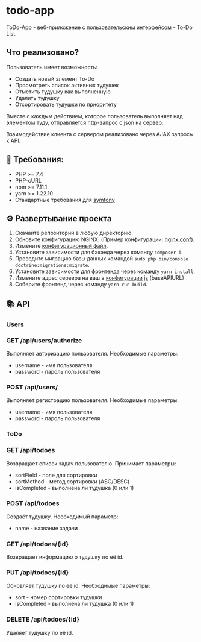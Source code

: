 # todo-app
ToDo-App - веб-приложение с пользовательским интерфейсом - To-Do List.

## Что реализовано?

Пользователь имеет возможность:
* Создать новый элемент To-Do
* Просмотреть список активных тудушек 
* Отметить тудушку как выполненную 
* Удалить тудушку
* Отсортировать тудушки по приоритету

Вместе с каждым действием, которое пользователь выполняет над элементом туду, отправляется http-запрос с json на сервер.

Взаимодействие клиента с сервером реализовано через AJAX запросы к API.

## 🔧 Требования:
* PHP >= 7.4
* PHP-cURL
* npm >= 7.11.1
* yarn >= 1.22.10
* Стандартные требования для [symfony](https://symfony.com/doc/current/setup.html#technical-requirements)

## ⚙️ Развертывание проекта

1. Скачайте репозиторий в любую директорию.
2. Обновите конфигурацию NGINX. (Пример конфигурации: [nginx.conf](nginx.conf)).
3. Измените [конфигурационный файл](.env).
4. Установите зависимости для бэкэнда через команду `composer i`.
5. Проведите миграцию базы данных командой `sudo php bin/console doctrine:migrations:migrate`.
6. Установите зависимости для фронтенда через команду `yarn install`.
7. Измените адрес сервера на ваш в [конфигурации js](assets/index.js) (baseAPIURL)
7. Соберите фронтенд через команду `yarn run build`.

## 📚 API
### Users
### GET /api/users/authorize
Выполняет авторизацию пользователя. Необходимые параметры:
* username - имя пользователя
* password - пароль пользователя

### POST /api/users/
Выполняет регистрацию пользователя. Необходимые параметры:
* username - имя пользователя
* password - пароль пользователя

### ToDo

### GET /api/todoes
Возвращает список задач пользователю. Принимает параметры:
* sortField - поле для сортировки
* sortMethod - метод сортировки (ASC/DESC)
* isCompleted - выполнена ли тудушка (0 или 1)

### POST /api/todoes
Создаёт тудушку. Необходимый параметр:
* name - название задачи

### GET /api/todoes/{id}
Возвращает информацию о тудушку по её id.

### PUT /api/todoes/{id}
Обновляет тудушку по её id. Необходимые параметры:
* sort - номер сортировки тудушки
* isCompleted - выполнена ли тудушка (0 или 1)

### DELETE /api/todoes/{id}
Удаляет тудушку по её id.
